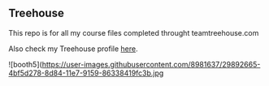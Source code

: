 ## Treehouse

This repo is for all my course files completed throught teamtreehouse.com

Also check my Treehouse profile [here](https://teamtreehouse.com/afdesigner).

![booth5](https://user-images.githubusercontent.com/8981637/29892665-4bf5d278-8d84-11e7-9159-86338419fc3b.jpg